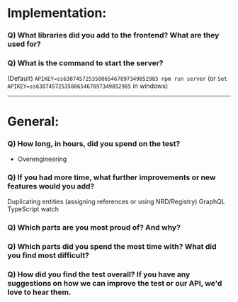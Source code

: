 # Implementation:

### Q) What libraries did you add to the frontend? What are they used for?

### Q) What is the command to start the server?

(Default) `APIKEY=ss630745725358065467897349852985 npm run server`
(or `Set APIKEY=ss630745725358065467897349852985` in windows)

---

# General:

### Q) How long, in hours, did you spend on the test?

* Overengineering

### Q) If you had more time, what further improvements or new features would you add?

Duplicating entities (assigning references or using NRD/Registry)
GraphQL
TypeScript watch

### Q) Which parts are you most proud of? And why?

### Q) Which parts did you spend the most time with? What did you find most difficult?

### Q) How did you find the test overall? If you have any suggestions on how we can improve the test or our API, we'd love to hear them.
